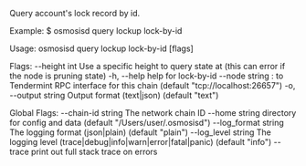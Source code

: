 Query account's lock record by id.

Example:
$ osmosisd query lockup lock-by-id <id>

Usage:
  osmosisd query lockup lock-by-id <id> [flags]

Flags:
      --height int      Use a specific height to query state at (this can error if the node is pruning state)
  -h, --help            help for lock-by-id
      --node string     <host>:<port> to Tendermint RPC interface for this chain (default "tcp://localhost:26657")
  -o, --output string   Output format (text|json) (default "text")

Global Flags:
      --chain-id string     The network chain ID
      --home string         directory for config and data (default "/Users/user/.osmosisd")
      --log_format string   The logging format (json|plain) (default "plain")
      --log_level string    The logging level (trace|debug|info|warn|error|fatal|panic) (default "info")
      --trace               print out full stack trace on errors
